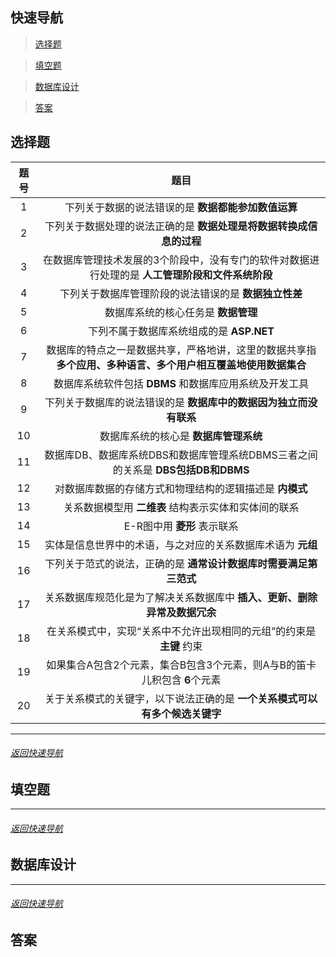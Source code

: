 ## 快速导航
> [选择题](#选择题)

> [填空题](#填空题)

> [数据库设计](#数据库设计)

> [答案](#答案)


## 选择题
|题号|题目|
|:---:|:---:|
| 1 | 下列关于数据的说法错误的是 **数据都能参加数值运算** |
| 2 | 下列关于数据处理的说法正确的是 **数据处理是将数据转换成信息的过程** |
| 3 | 在数据库管理技术发展的3个阶段中，没有专门的软件对数据进行处理的是 **人工管理阶段和文件系统阶段** |
| 4 | 下列关于数据库管理阶段的说法错误的是 **数据独立性差** |
| 5 | 数据库系统的核心任务是 **数据管理** |
| 6 | 下列不属于数据库系统组成的是 **ASP.NET** |
| 7 | 数据库的特点之一是数据共享，严格地讲，这里的数据共享指 **多个应用、多种语言、多个用户相互覆盖地使用数据集合** |
| 8 | 数据库系统软件包括 **DBMS** 和数据库应用系统及开发工具 |
| 9 | 下列关于数据库的说法错误的是 **数据库中的数据因为独立而没有联系** |
| 10 | 数据库系统的核心是 **数据库管理系统** |
| 11 | 数据库DB、数据库系统DBS和数据库管理系统DBMS三者之间的关系是 **DBS包括DB和DBMS** |
| 12 | 对数据库数据的存储方式和物理结构的逻辑描述是 **内模式** |
| 13 | 关系数据模型用 **二维表** 结构表示实体和实体间的联系 |
| 14 | E-R图中用 **菱形** 表示联系 |
| 15 | 实体是信息世界中的术语，与之对应的关系数据库术语为 **元组** |
| 16 | 下列关于范式的说法，正确的是 **通常设计数据库时需要满足第三范式** |
| 17 | 关系数据库规范化是为了解决关系数据库中 **插入、更新、删除异常及数据冗余** |
| 18 | 在关系模式中，实现“关系中不允许出现相同的元组”的约束是 **主键** 约束 |
| 19 | 如果集合A包含2个元素，集合B包含3个元素，则A与B的笛卡儿积包含 **6**个元素 |
| 20 | 关于关系模式的关键字，以下说法正确的是 **一个关系模式可以有多个候选关键字** |

<hr>

###### [返回快速导航](#快速导航)
## 填空题

<hr>

###### [返回快速导航](#快速导航)
## 数据库设计

<hr>

###### [返回快速导航](#快速导航)
## 答案
